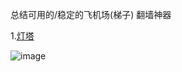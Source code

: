 总结可用的/稳定的飞机场(梯子)
翻墙神器

1.[灯塔
](https://dengta.xn--xhq8sm16c5ls.com/#/register?code=g8b9juQt)



![image](https://github.com/user-attachments/assets/d08892dd-e58b-489c-8e58-76d65e288287)
